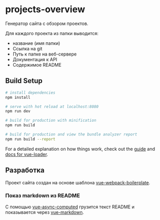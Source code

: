 # projects-overview

Генератор сайта с обзором проектов.

Для каждого проекта из папки выводится:

+ название (имя папки)
+ Ссылка на git
+ Путь к папке на веб-сервере
+ Документация к API
+ Содержимое README

## Build Setup

``` bash
# install dependencies
npm install

# serve with hot reload at localhost:8080
npm run dev

# build for production with minification
npm run build

# build for production and view the bundle analyzer report
npm run build --report
```

For a detailed explanation on how things work, check out the [guide](http://vuejs-templates.github.io/webpack/) and [docs for vue-loader](http://vuejs.github.io/vue-loader).

## Разработка

Проект сайта создан на основе шаблона [vue-webpack-boilerplate](https://github.com/vuejs-templates/webpack).

### Показ markdown из README

С помощью [vue-async-computed](https://github.com/foxbenjaminfox/vue-async-computed) грузится текст README и показывается через [vue-markdown](https://github.com/miaolz123/vue-markdown).
